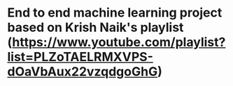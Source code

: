 # End to end machine learning project based on Krish Naik's playlist (<https://www.youtube.com/playlist?list=PLZoTAELRMXVPS-dOaVbAux22vzqdgoGhG>)